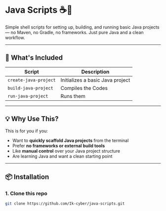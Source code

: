# Java Scripts ☕️🔧

Simple shell scripts for setting up, building, and running basic Java projects — no Maven, no Gradle, no frameworks. Just pure Java and a clean workflow.

---

## 📁 What's Included

| Script                | Description                      |
| --------------------- | -------------------------------- |
| `create-java-project` | Initializes a basic Java project |
| `build-java-project`  | Compiles the Codes               |
| `run-java-project`    | Runs them                        |

---

## 💡 Why Use This?

This is for you if you:

- Want to **quickly scaffold Java projects** from the terminal
- Prefer **no frameworks or external build tools**
- Like **manual control** over your Java project structure
- Are learning Java and want a clean starting point

---

## 📦 Installation

### 1. Clone this repo

```bash
git clone https://github.com/Ik-cyber/java-scripts.git
```
